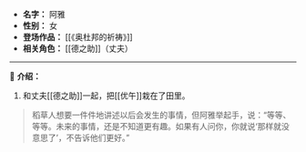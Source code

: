 
- **名字：** 阿雅
- **性别：** 女
- **登场作品：** [[《奥杜邦的祈祷》]]
- **相关角色：** [[德之助]]（丈夫）

---

👘 **介绍：** 

1. 和丈夫[[德之助]]一起，把[[优午]]栽在了田里。

> 稻草人想要一件件地讲述以后会发生的事情，但阿雅举起手，说：“等等、等等。未来的事情，还是不知道更有趣。如果有人问你，你就说‘那样就没意思了’，不告诉他们更好。”